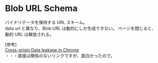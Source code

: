 # Blob URL Schema

バイナリデータを保持する URL スキーム。  
data url と異なり、Blob URL は動的にしか生成できない。
ページを閉じると、動的 URL は解放される。

[参考]  
[Cross-origin Data leakage in Chrome](https://gist.github.com/nishimunea/5d06bf899198eb104238)  
・・・直接は関係のないリンクですが、面白かったので。
